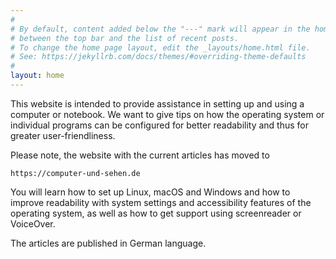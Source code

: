 ```yaml
---
#
# By default, content added below the "---" mark will appear in the home page
# between the top bar and the list of recent posts.
# To change the home page layout, edit the _layouts/home.html file.
# See: https://jekyllrb.com/docs/themes/#overriding-theme-defaults
#
layout: home
---
```





This website is intended to provide assistance in setting up and using a computer or notebook. We want to give tips on how the operating system or individual programs can be configured for better readability and thus for greater user-friendliness.
 
Please note, the website with the current articles has moved to

    https://computer-und-sehen.de

You will learn how to set up Linux, macOS and Windows and how to improve readability with system settings and accessibility features of the operating system, as well as how to get support using screenreader or VoiceOver.

The articles are published in German language.






